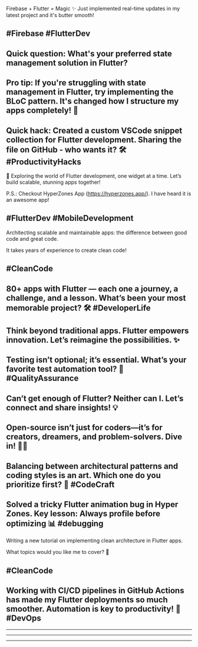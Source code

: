 Firebase + Flutter = Magic ✨ Just implemented real-time updates in my latest project and it's butter smooth!

#Firebase #FlutterDev
------------------------
Quick question: What's your preferred state management solution in Flutter?
------------------------
Pro tip: If you're struggling with state management in Flutter, try implementing the BLoC pattern. It's changed how I structure my apps completely! 🔄
------------------------
Quick hack: Created a custom VSCode snippet collection for Flutter development. Sharing the file on GitHub - who wants it? 🛠️ #ProductivityHacks
------------------------
🚀 Exploring the world of Flutter development, one widget at a time. Let’s build scalable, stunning apps together!

P.S.: Checkout HyperZones App (https://hyperzones.app/). I have heard it is an awesome app!

#FlutterDev #MobileDevelopment
------------------------
Architecting scalable and maintainable apps: the difference between good code and great code.

It takes years of experience to create clean code!

#CleanCode
------------------------
80+ apps with Flutter — each one a journey, a challenge, and a lesson. What’s been your most memorable project? 🛠️ #DeveloperLife
------------------------
Think beyond traditional apps. Flutter empowers innovation. Let’s reimagine the possibilities. ✨
------------------------
Testing isn’t optional; it’s essential. What’s your favorite test automation tool? 🧪 #QualityAssurance
------------------------
Can’t get enough of Flutter? Neither can I. Let’s connect and share insights! 💡
------------------------
Open-source isn’t just for coders—it’s for creators, dreamers, and problem-solvers. Dive in! 🧑‍💻
------------------------
Balancing between architectural patterns and coding styles is an art. Which one do you prioritize first? 🎨 #CodeCraft
------------------------
Solved a tricky Flutter animation bug in Hyper Zones. Key lesson: Always profile before optimizing 📊 #debugging
------------------------
Writing a new tutorial on implementing clean architecture in Flutter apps.

What topics would you like me to cover? 🤔

#CleanCode
------------------------
Working with CI/CD pipelines in GitHub Actions has made my Flutter deployments so much smoother. Automation is key to productivity! 🚀 #DevOps
------------------------

------------------------

------------------------

------------------------